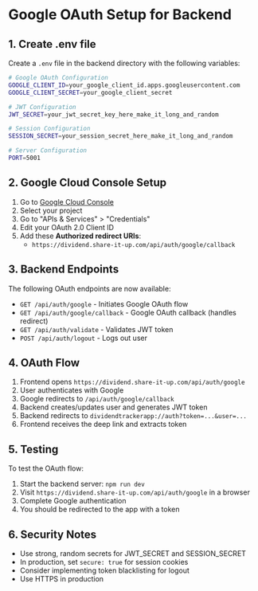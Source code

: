 # Google OAuth Setup for Backend

## 1. Create .env file

Create a `.env` file in the backend directory with the following variables:

```bash
# Google OAuth Configuration
GOOGLE_CLIENT_ID=your_google_client_id.apps.googleusercontent.com
GOOGLE_CLIENT_SECRET=your_google_client_secret

# JWT Configuration
JWT_SECRET=your_jwt_secret_key_here_make_it_long_and_random

# Session Configuration
SESSION_SECRET=your_session_secret_here_make_it_long_and_random

# Server Configuration
PORT=5001
```

## 2. Google Cloud Console Setup

1. Go to [Google Cloud Console](https://console.cloud.google.com/)
2. Select your project
3. Go to "APIs & Services" > "Credentials"
4. Edit your OAuth 2.0 Client ID
5. Add these **Authorized redirect URIs**:
   - `https://dividend.share-it-up.com/api/auth/google/callback`

## 3. Backend Endpoints

The following OAuth endpoints are now available:

- `GET /api/auth/google` - Initiates Google OAuth flow
- `GET /api/auth/google/callback` - Google OAuth callback (handles redirect)
- `GET /api/auth/validate` - Validates JWT token
- `POST /api/auth/logout` - Logs out user

## 4. OAuth Flow

1. Frontend opens `https://dividend.share-it-up.com/api/auth/google`
2. User authenticates with Google
3. Google redirects to `/api/auth/google/callback`
4. Backend creates/updates user and generates JWT token
5. Backend redirects to `dividendtrackerapp://auth?token=...&user=...`
6. Frontend receives the deep link and extracts token

## 5. Testing

To test the OAuth flow:

1. Start the backend server: `npm run dev`
2. Visit `https://dividend.share-it-up.com/api/auth/google` in a browser
3. Complete Google authentication
4. You should be redirected to the app with a token

## 6. Security Notes

- Use strong, random secrets for JWT_SECRET and SESSION_SECRET
- In production, set `secure: true` for session cookies
- Consider implementing token blacklisting for logout
- Use HTTPS in production
